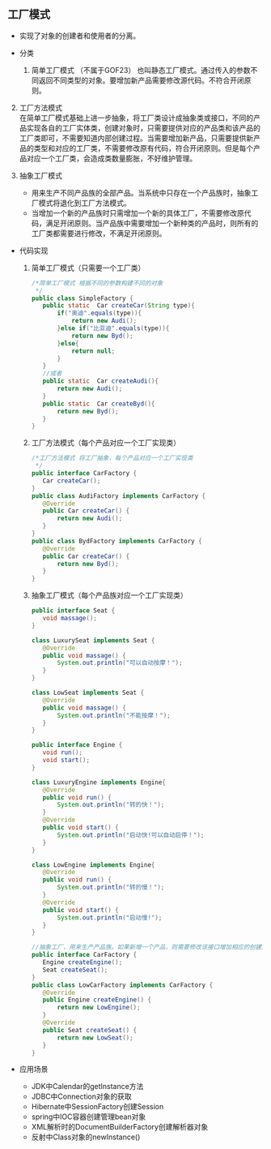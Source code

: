 ## 工厂模式
- 实现了对象的创建者和使用者的分离。

- 分类
  1. 简单工厂模式 （不属于GOF23）
     也叫静态工厂模式。通过传入的参数不同返回不同类型的对象。要增加新产品需要修改源代码。不符合开闭原则。
  
2. 工厂方法模式  
     在简单工厂模式基础上进一步抽象，将工厂类设计成抽象类或接口，不同的产品实现各自的工厂实体类，创建对象时，只需要提供对应的产品类和该产品的工厂类即可，不需要知道内部创建过程。当需要增加新产品，只需要提供新产品的类型和对应的工厂类，不需要修改原有代码，符合开闭原则。但是每个产品对应一个工厂类，会造成类数量膨胀，不好维护管理。

  3. 抽象工厂模式  
     - 用来生产不同产品族的全部产品。当系统中只存在一个产品族时，抽象工厂模式将退化到工厂方法模式。
     - 当增加一个新的产品族时只需增加一个新的具体工厂，不需要修改原代码，满足开闭原则。当产品族中需要增加一个新种类的产品时，则所有的工厂类都需要进行修改，不满足开闭原则。
  
- 代码实现

  1. 简单工厂模式（只需要一个工厂类）

     ```java
     /*简单工厂模式 根据不同的参数构建不同的对象
      */
     public class SimpleFactory {
     	public static  Car createCar(String type){
     		if("奥迪".equals(type)){
     			return new Audi();
     		}else if("比亚迪".equals(type)){
     			return new Byd();
     		}else{
     			return null;
     		}
     	}
     	//或者
     	public static  Car createAudi(){
     		return new Audi();
     	}
     	public static  Car createByd(){
     		return new Byd();
     	}
     }
     ```

     

  2. 工厂方法模式（每个产品对应一个工厂实现类）

     ```java
     /*工厂方法模式 将工厂抽象，每个产品对应一个工厂实现类
      */
     public interface CarFactory {
     	Car createCar();
     }
     public class AudiFactory implements CarFactory {
     	@Override
     	public Car createCar() {
     		return new Audi();
     	}
     }
     public class BydFactory implements CarFactory {
     	@Override
     	public Car createCar() {
     		return new Byd();
     	}
     }
     ```

     

  3. 抽象工厂模式（每个产品族对应一个工厂实现类）

     ```java
     public interface Seat {
     	void massage();
     }
     
     class LuxurySeat implements Seat {
     	@Override
     	public void massage() {
     		System.out.println("可以自动按摩！");
     	}
     }
     
     class LowSeat implements Seat {
     	@Override
     	public void massage() {
     		System.out.println("不能按摩！");
     	}
     }
     
     public interface Engine {
     	void run();
     	void start();
     }
     
     class LuxuryEngine implements Engine{
     	@Override
     	public void run() {
     		System.out.println("转的快！");
     	}
     	@Override
     	public void start() {
     		System.out.println("启动快!可以自动启停！");
     	}
     }
     
     class LowEngine implements Engine{	
     	@Override
     	public void run() {
     		System.out.println("转的慢！");
     	}	
     	@Override
     	public void start() {
     		System.out.println("启动慢!");
     	}
     }
     
     //抽象工厂，用来生产产品族。如果新增一个产品，则需要修改该接口增加相应的创建方法，导致所有实现的工厂类也全部要修改，不符合开闭原则。
     public interface CarFactory {
     	Engine createEngine();
     	Seat createSeat();
     }
     public class LowCarFactory implements CarFactory {
     	@Override
     	public Engine createEngine() {
     		return new LowEngine();
     	}
     	@Override
     	public Seat createSeat() {
     		return new LowSeat();
     	}
     }
     ```

     
- 应用场景
  - JDK中Calendar的getInstance方法
  - JDBC中Connection对象的获取
  - Hibernate中SessionFactory创建Session
  - spring中IOC容器创建管理bean对象
  - XML解析时的DocumentBuilderFactory创建解析器对象
  - 反射中Class对象的newInstance()